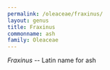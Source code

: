 ```yaml
---
permalink: /oleaceae/fraxinus/
layout: genus
title: Fraxinus
commonname: ash
family: Oleaceae
---
```


*Fraxinus* -- Latin name for ash

